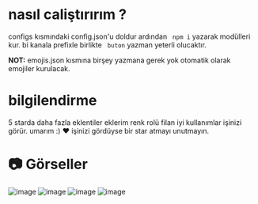 # nasıl caliştırırım ? 
configs kısmındaki config.json'u doldur ardından ``` npm i```  yazarak modülleri kur.
bi kanala prefixle birlikte ``` buton```  yazman yeterli olucaktır. 

**NOT:** emojis.json kısmına birşey yazmana gerek yok otomatik olarak emojiler kurulacak.

# bilgilendirme
5 starda daha fazla eklentiler eklerim renk rolü filan  iyi kullanımlar işinizi görür. umarım :) ♥️
işinizi gördüyse bir star atmayı unutmayın. 


# 📷 Görseller
![image](https://github.com/Nobody0110/butona-bas-rol-al/assets/131596762/72662efc-127d-48af-a656-65fdf5a295ec)
![image](https://github.com/Nobody0110/butona-bas-rol-al/assets/131596762/c59de0f7-889e-4783-af23-ba5ee5de9e4d)
![image](https://github.com/Nobody0110/butona-bas-rol-al/assets/131596762/f94409b3-090f-469b-bfaf-1ba294e28915)
![image](https://github.com/Nobody0110/butona-bas-rol-al/assets/131596762/f447f7aa-fcb8-4438-8213-f573e93725da)
